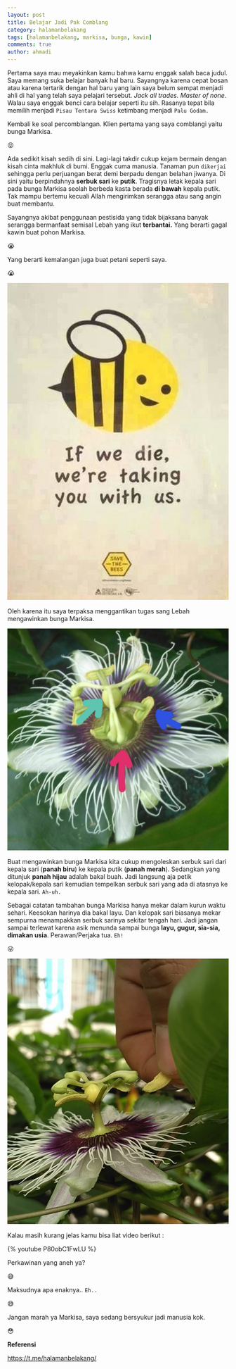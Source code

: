 ```yaml
---
layout: post
title: Belajar Jadi Pak Comblang
category: halamanbelakang
tags: [halamanbelakang, markisa, bunga, kawin]
comments: true
author: ahmadi
---
```


Pertama saya mau meyakinkan kamu bahwa kamu enggak salah baca judul. Saya memang suka belajar banyak hal baru. Sayangnya karena cepat bosan atau karena tertarik dengan hal baru yang lain saya belum sempat menjadi ahli di hal yang telah saya pelajari tersebut. *Jack all trades. Master of none.* Walau saya enggak benci cara belajar seperti itu sih. Rasanya tepat bila memilih menjadi `Pisau Tentara Swiss` ketimbang menjadi `Palu Godam.`

Kembali ke soal percomblangan. Klien pertama yang saya comblangi yaitu bunga Markisa.

😝

Ada sedikit kisah sedih di sini. Lagi-lagi takdir cukup kejam bermain dengan kisah cinta makhluk di bumi. Enggak cuma manusia. Tanaman pun `dikerjai` sehingga perlu perjuangan berat demi berpadu dengan belahan jiwanya. Di sini yaitu berpindahnya **serbuk sari** ke **putik**. Tragisnya letak kepala sari pada bunga Markisa seolah berbeda kasta berada **di bawah** kepala putik. Tak mampu bertemu kecuali Allah mengirimkan serangga atau sang angin buat membantu.

Sayangnya akibat penggunaan pestisida yang tidak bijaksana banyak serangga bermanfaat semisal Lebah yang ikut **terbantai.** Yang berarti gagal kawin buat pohon Markisa.

😭

Yang berarti kemalangan juga buat petani seperti saya.

😭

![](/img/kwn-lebah.jpg) 

Oleh karena itu saya terpaksa menggantikan tugas sang Lebah mengawinkan bunga Markisa.

![](/img/kwn-bunga1.jpg) 

Buat mengawinkan bunga Markisa kita cukup mengoleskan serbuk sari dari kepala sari (**panah biru**) ke kepala putik (**panah merah**).  Sedangkan yang ditunjuk **panah hijau** adalah bakal buah.
Jadi langsung aja petik kelopak/kepala sari kemudian tempelkan serbuk sari yang ada di atasnya ke kepala sari. `Ah-uh.` 

Sebagai catatan tambahan bunga Markisa hanya mekar dalam kurun waktu sehari. Keesokan harinya dia bakal layu. Dan kelopak sari biasanya mekar sempurna menampakkan serbuk sarinya sekitar tengah hari. Jadi jangan sampai terlewat karena asik menunda sampai bunga **layu, gugur, sia-sia, dimakan usia**. Perawan/Perjaka tua.
`Eh!`

😜

![](/img/kwn-bunga2.jpg) 

Kalau masih kurang jelas kamu bisa liat video berikut :

{% youtube P80obC1FwLU %}

Perkawinan yang aneh ya?

😅

Maksudnya apa enaknya.. `Eh..` 

😅

Jangan marah ya Markisa, saya sedang bersyukur jadi manusia kok.

😳

**Referensi**

<https://t.me/halamanbelakang/>
